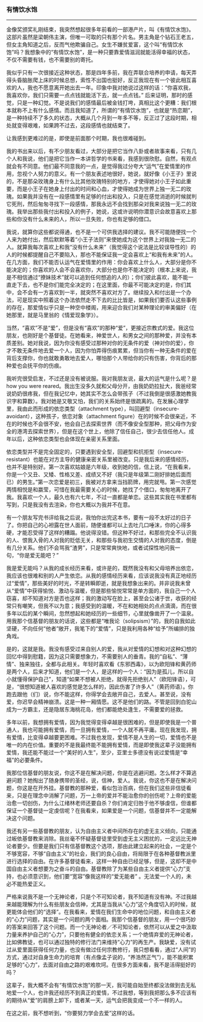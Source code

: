 <h3>有情饮水饱</h3>
<hr>

金像奖颁奖礼刚结束，我突然想起很多年前看的一部港产片，叫《有情饮水饱》。这部片虽然是梁朝伟主演，但唯一可取的只有那个片名。男主角是个钻石王老五，但女主角知道之后，反而气他欺骗自己。女生不嫌贫爱富，这个叫“有情饮水饱”吗？我想象中的“有情饮水饱”，是一种只要靠爱情滋润就能活得幸福的状态，不仅不需要有钱，也不需要别的寄托。

我似乎只有一次很接近这种状态，那是四年多前，我在弄联合培养的申请，每天弄得头昏脑胀爬上床的时候总想，索性不出国也挺好，反正我现在有一个彼此相互喜欢的人，我也不愿意离开她出去一年。印象中我对她说过这样的话：“你喜欢我，我喜欢你，我们只需要一点点钱就能活下去，就一点点钱。” 后来证明，那时的感觉，只是一种幻觉。不是说我们的感情最后被金钱打垮，真相比这个更糟：我们根本就称不上有什么感情。而且我知道了，所谓的“有情饮水饱”，也就是“热恋期”，是一种持续不了多久的状态，大概从几个月到一年多不等，反正过了这段时期，相处就变得艰难，如果跨不过去，这段感情也就结束了。

让我感到更难过的是，即使是前面那个时期，我也很难碰到。

我的书出来以后，有不少朋友看过，大部分是把它当作八卦或者故事来看，只有几个人和我说，他们是把它当作一本讲哲学的书来看，我感到很欣慰。自然，有观点就会有不同意。他们最不同意我的一点，是觉得我过分夸大“运气”在爱情里的作用，忽视个人努力的意义。有一个朋友表述地很好，她说，就好像《小王子》里说的，不是那朵玫瑰身上有什么比其他玫瑰特别的地方，才使得她对小王子如此重要，而是小王子在她身上付出的时间和心血，才使得她成为世界上独一无二的玫瑰。如果我并没有在一段感情里有足够的付出和投入，只是在感觉消逝的时候就判它死刑，然后匆匆寻找下一段感情，那我永远不会找到那朵对我来说独一无二的玫瑰。我举出那些我付出和投入的例子，她说，这或许说明你潜意识会故意喜欢上那些和你没有什么未来的人，所以一旦失败，你也有足够的借口。

我说，就算你这些都说得通，也不是一个可供我选择的建议。我不可能随便找一个人来为她付出，然后默默等着“小王子法则”来使她成为这个世界上对我独一无二的人。就算我每次喜欢上和我“没有什么未来”（我觉得这个说法是比较误导性的）的人的时候都提醒自己不要陷入，那也不能保证我一定会喜欢上“和我有未来”的人。在几方面，我们不能否认运气在爱情里的作用：你会喜欢上什么人，大部分是你不能决定的；你喜欢的人会不会喜欢你，大部分也是你不能决定的（根本上来说，我是不相信通过“撩妹技术”就可以追到任何想追的人的）；你们彼此喜欢，能不能一直走下去，也不是你们能完全决定的；在这里面，你最不可能决定的是，你们其中，会不会有一方喜欢到一半，就突然不喜欢对方了。继续投入和付出是一个办法，可是现实中照着这个办法依然走不下去的比比皆是，如果我们要否认这些事例的存在，那爱情似乎只是一种空中楼阁，用来迎合我们对某种理论的审美偏好（在她那里，就是马里翁的《情爱现象学》）。

当然，“喜欢”不是“爱”，但是没有“喜欢”的那种“爱”，更接近宗教式的爱。我这位朋友，也刚好是个基督徒。在她看来，神爱世人，和男女之间的那种爱，并没有本质差别。她对我说，因为你没有感受过那种对你的无条件的爱（神对你的爱），你才不敢无条件地去爱一个人，因为你怕弄得伤痕累累，但当你有一种无条件的爱在背后支撑你，你也就敢勇敢地去爱人，哪怕那个人带给你的只有伤害，你背后的那种爱也会抚平你的伤痕。

我听完很受启发，不过还是没有被说服。我对我朋友说，最大的运气是什么呢？是how you were reared。我出生没多久就和父母分开，由我奶奶拉扯大，我爸经常说奶奶很疼我，但在我记忆中，她其实不怎么会带孩子（不过我倒是很感激她教我识字和算数）。我对她是又敬又怕，我们的关系始终是很疏离的。在发展心理学里，我由此而形成的依恋类型（attachment type），叫回避型（insecure-avoidant），这种孩子，依恋对象（attachment figure）在的时候不会很亲近，不在的时候也不会很不安，他会自己去探索世界（而不像安全型那种，把父母作为安全的港湾去探索世界），但是在这个世上，他除了信任自己，很少去信任他人。成年以后，这种依恋类型也会体现在亲密关系里面。

依恋类型并不是完全固定的，只要遇到安全型，回避型和抗拒型（insecure-resistant）也能在对方主导的健康亲密关系里被改变。只是我后来的感情经历，也并不是特别好。第一次喜欢姑娘是六年级，收到她的信，信上说，“在我看来，你是一个又丑、又矮、性格又差、成绩又不好（我只是年级第二刚好排她后面而已）的男生。”第一次恋爱是初三，我被对方拿来当挡箭牌，用完就甩。第一次感觉两情相悦是和嬴莹，可惜在我最需要关心的时候，她找了个借口，匆匆地离开了我。我喜欢一个人，最久也有六七年，不过一直都是单恋。这些其实我在书里都有写到，只是我没有去渲染，你也大概以为我并不在意。

有一个朋友写完书评给我之后说，我怕你出完这本书，要有一段不太好过的日子了。你把自己的心袒露在世人面前，随便谁都可以上去吐几口唾沫，你的心得多硬，才能忍受得了这样的糟蹋。他说得没错。但这种不好过，和那些完全不认识我的人、恨我入骨的人对我的贬低无关，和那些与我初生交情的人对我的态度，倒是有几分关系。他们不会骂我“渣男”，只是常常爽快地，或者试探性地问我一句，“你是爱无能吧？”

我是爱无能吗？从我的成长经历来看，或许是的，既然我没有和父母培养出依恋，我应该也很难和别的人产生依恋。从我的感情经历来看，应该说我没有真正地经历过“爱情”，那些美好的时光，不是转瞬即逝，就是我想象出来的。并非说我未曾从“爱情”中获得愉悦、激动与温暖，但是那些愉悦常常是单方面的，我自己一个人窃喜，却不知道对方是否也这样；我的激动写在脸上，甚至会公诸于世，收获的经常只有嘲笑，但我不以为意；我感受到的温暖，不在和她相处的点点滴滴，而在很多年以后的某个瞬间，忽然想起和她经历的一些细节，心里就像凿开了一个温泉。用我那个信基督的朋友的话说，这些都是“唯我论（solipsism）”的，我的自我如此坚硬，不向任何“他者”敞开，我笔下的“爱情”，只是我利用各种“给予”所编排的独角戏。

是的，这就是我。我没有感受过来自别人的爱，我从对爱情的幻想和对这种幻想的回忆中得到慰籍，因为这只需要想象力，不需要别人的垂青。我的“自私”、“薄情”、独来独往，全都与此相关。年轻时喜欢看《东邪西毒》，以为欧阳锋和黄药师是两个人，后来才知道，他们是一个人，是这样的一个人：“因为是孤儿，所以自小就懂得保护自己”，知道“如果不想被人拒绝，就得先拒绝别人”（欧阳锋语），可是，“很想知道被人喜欢的感觉是怎么样的，因此伤害了许多人”（黄药师语）。你跑去跟他（们）说，你不能这样，你得学会去敞开自己，去爱人。甚至说，没有爱，你迟早会精神崩溃。这是一种一厢情愿。这不是他们的路。不管是回到白驼山成为一方霸主，还是隐居东海桃花岛，他们都能绝处逢生，不需要爱的拯救。


多年以前，我想拥有爱情，因为我觉得变得卓越是很困难的，但是即使我是一个普通人，我也可能拥有爱情，而一旦拥有爱情，一个人就不再平庸。现在我发现，拥有爱情，比变得卓越要更困难。不过我也发现，爱情不是人生的一切，爱情也不是唯一的内在价值。重要的不是我最终能不能拥有爱情，而是即使我这辈子没能拥有爱情，我还能不能过一个“美好的人生”，至少，亚里士多德没有说过爱情是“幸福”的必要条件。

我那位信基督的朋友说，你这不是在解决问题，你是在逃避问题。怎么样才不算逃避问题？她掏出了随身携带的圣经，说，信神，爱人。我说，你这也不是在解决问题，你这是在开外挂。基督教的那种爱，看似包治百病，但在我们这些非信徒看来，只是在理念中消解了问题，万一上帝的爱并不能治愈你的创伤呢？上帝的爱能治愈一切创伤，为什么江绪林老师还要自杀？你们肯定归咎于他不够虔信，但谁都保证一个基督徒一定虔信呢？在我看来，如果爱是一个问题，信基督并不一定能解决这个问题。

我还有另一些基督教的朋友，认为自由主义者中间所存在的虚无主义倾向，只能通过皈依基督教来消除。我丝毫不怀疑基督徒里受到虚无主义困扰的，一定远比无神论者要少。但要是我们只有信基督教这个选项，那由此建立起来的社会，一定是个不够宽容，不够“自由主义”的社会，我们的良心自由，将局限于在各种基督教派里进行选择的自由。在许多基督徒看来，这样一种自由已经足够，但是，这却不是中国自由主义者想要为之奋斗的自由。基督教除了为某些自由主义者提供“心力”支持，也必须意识到，他们要“宽容”像我这样的“爱无能者” 。无法爱一个人的，未必不能热爱正义。

  严格来说我不是一个无神论者，只是个不可知论者，我不知道有没有神。不过我越来越能理解为什么有些朋友会信神，尤其是当我从“心力”这个角度切入的时候，就更能体会他们的“选择”。在我看来，爱情在我们生命中的地位问题，和自由主义者的“心力”问题，其实是一个问题的两个面相。我那个信基督的朋友，用一个很巧妙的答案来回答了这个问题。而一个无神论者／不可知论者，依然可以从爱之中汲取力量来养护自己的“心力”，只要他有健全的依恋关系；一个绝情弃爱的无神论者，比如佛教徒，也可以通过独特的修行法门来维持“心力”的再生产。我缺爱，没有试过从爱里面获得任何力量，也没有做过任何宗教修行，我只想看看，通过“人间”的方式，通过对自身生命力的培育（有点像孟子说的，“养浩然正气”），能不能积累足够的“心力”，去面对自由之路的艰难坎坷。在很多方面来看，我不是活得挺好的吗？

这辈子，我大概不会有“有情饮水饱”的那一天，我可能自始至终都没法做到去无私地爱一个人，也许我还经历不到真正的爱情，不过我想，等到我把那么多不应该有的期待从“爱”的肩膀上卸下，或者某一天，运气会把我变成一个不一样的人。

在这之前，我不想听到，“你要努力学会去爱”这样的话。

 
